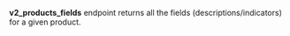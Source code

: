 **v2_products_fields** endpoint returns all the fields (descriptions/indicators) for a given product.